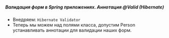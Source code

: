 ##### Валидация форм в Spring приложениях. Аннотация @Valid (Hibernate)
* Внедряем: `Hibernate Validator`
* Теперь мы можем над полями класса, допустим Person устанавливать аннотации для валидации наших форм.